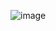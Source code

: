 ![image](https://github.com/nvmarzakov/SoftUni-HTML-and-CSS/assets/114495254/c631fd65-915c-46f9-994b-3cc53b881991)
